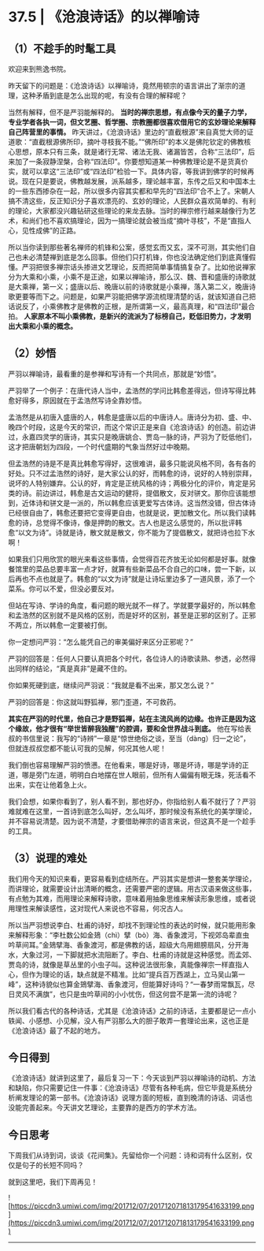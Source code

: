 # 37.5 | 《沧浪诗话》的以禅喻诗

## （1）不趁手的时髦工具

欢迎来到熊逸书院。

昨天留下的问题是：《沧浪诗话》以禅喻诗，竟然用顿宗的语言讲出了渐宗的道理，这种矛盾到底是怎么出现的呢，有没有合理的解释呢？

当然有解释，但不是严羽能解释的。 **当时的禅宗思想，有点像今天的量子力学，专业学者各执一词，但文艺圈、哲学圈、宗教圈都很喜欢借用它的玄妙理论来解释自己阵营里的事情。** 昨天讲过，《沧浪诗话》里边的“直截根源”来自真觉大师的证道歌：“直截根源佛所印，摘叶寻枝我不能。”“佛所印”的本义是佛陀钦定的佛教核心思想，原本只有三条，就是诸行无常、诸法无我、诸漏皆苦，合称“三法印”，后来加了一条寂静涅槃，合称“四法印”。你要想知道某一种佛教理论是不是货真价实，就可以拿这“三法印”或“四法印”检验一下。具体内容，等我讲到佛学的时候再说。现在只是要说，佛教越发展，派系越多，理论越丰富，东传之后又和中国本土的一些东西掺杂在一起，所以很多内容其实都和早先的“四法印”合不上了。宋朝人搞不清这些，反正知识分子喜欢漂亮的、玄妙的理论，人民群众喜欢简单的、有利的理论，大家都没兴趣钻研这些理论的来龙去脉。当时的禅宗修行越来越像行为艺术，和尚们也不喜欢搞理论，因为一搞理论就会被当成“摘叶寻枝”，不是“直指人心，见性成佛”的正路。

所以当你读到那些著名禅师的机锋和公案，感觉玄而又玄，深不可测，其实他们自己也未必清楚禅到底是怎么回事。但他们只打机锋，你也没法确定他们到底真懂假懂。严羽把很多禅宗话头掺进文艺理论，反而把简单事情搞复杂了。比如他说禅家分为大乘和小乘，小乘不是正途，如果以禅喻诗，那么汉、魏、晋和盛唐的诗歌就是大乘禅，第一义；盛唐以后、晚唐以前的诗歌就是小乘禅，落入第二义，晚唐诗歌更要等而下之。问题是，如果严羽能把佛学源流梳理清楚的话，就该知道自己把话说反了，小乘佛教才是佛教的正根，是所谓第一义，最高真理，和“四法印”最合拍。 **人家原本不叫小乘佛教，是新兴的流派为了标榜自己，贬低旧势力，才发明出大乘和小乘的概念。**

## （2）妙悟

严羽以禅喻诗，最看重的是参禅和写诗有一个共同点，那就是“妙悟”。

严羽举了一个例子：在唐代诗人当中，孟浩然的学问比韩愈差得远，但诗写得比韩愈好得多，原因就在于孟浩然写诗全靠妙悟。

孟浩然是从初唐入盛唐的人，韩愈是盛唐以后的中唐诗人。唐诗分为初、盛、中、晚四个时段，这是今天的常识，而这个常识正是来自《沧浪诗话》的创造。前边讲过，永嘉四灵学的唐诗，其实只是晚唐姚合、贾岛一脉的诗，严羽为了贬低他们，这才把唐朝划为四段，一个时代盛期的气象当然好过中晚期。

但孟浩然的诗是不是真比韩愈写得好，这很难讲，最多只能说风格不同，各有各的好处。只不过孟浩然的诗好，是大家公认的好，而韩愈的诗，说好的人特别崇拜，说坏的人特别嫌弃。公认的好，肯定是正统风格的诗；两极分化的评价，肯定是另类的诗。前边讲过，韩愈是古文运动的健将，提倡散文，反对骈文。那你应该能想到，近体诗和骈文是一派的，所以韩愈应该更爱写古体诗。这当然没错，但古体诗已经很自由了，韩愈还要把它变得更自由，也就是说，更加散文化。所以我们读韩愈的诗，总觉得不像诗，像是押韵的散文。古人也是这么感觉的，所以批评韩愈“以文为诗”。诗就是诗，散文就是散文，你不能为了提倡散文，就把诗也拉下水啊！

如果我们只用欣赏的眼光来看这些事情，会觉得百花齐放无论如何都是好事。就像餐馆里的菜品总要丰富一点才好，就算有些新菜品不合自己的口味，尝一下新，以后再也不点也就是了。韩愈的“以文为诗”就是让诗坛里边多了一道风景，添了一个菜系。你可以不爱，但没必要反对。

但站在写诗、学诗的角度，看问题的眼光就不一样了。学就要学最好的，所以韩愈和孟浩然的区别就不是风格的区别，而是好坏的区别，甚至是正邪的区别了。正邪不两立，所以韩愈一定要被打倒。

你一定想问严羽：“怎么能凭自己的审美偏好来区分正邪呢？”

严羽的回答是：任何人只要认真把各个时代，各位诗人的诗歌读熟、参透，必然得出同样的结论，“真是真非”是藏不住的。

你如果死硬到底，继续问严羽说：“我就是看不出来，那又怎么说？”

严羽的回答是：你这就叫野狐禅，邪门歪道，不可救药。

 **其实在严羽的时代里，他自己才是野狐禅，站在主流风尚的边缘。也许正是因为这个缘故，他才很有“举世皆醉我独醒”的腔调，要和全世界战斗到底。** 他在写给表叔的书信里说：我写的“诗辨”一章是“惊世绝俗之谈，至当（dàng）归一之论”，但就连叔叔您都不能认可我的见解，何况其他人呢！

我们倒也容易理解严羽的愤懑。在他看来，哪是好诗，哪是坏诗，哪是学诗的正道，哪是旁门左道，明明白白地摆在世人眼前，但所有人偏偏有眼无珠，死活看不出来，实在让他着急上火。

我们会想，如果你看到了，别人看不到，那也好办，你指给别人看不就行了？严羽难就难在这里，一首诗到底怎么叫好，怎么叫坏，那时候没有系统化的美学理论，并不容易说清楚。因为说不清楚，才要借助禅宗的语言来说，但这真不是一个趁手的工具。

## （3）说理的难处

我们用今天的知识来看，更容易看到症结所在。严羽其实是想讲一整套美学理论，而讲理论，就需要设计出清晰的概念，还需要严密的逻辑。用古汉语来做这些事，有点勉为其难，而用理论来解释诗歌，意味着用抽象思维来解读形象思维，或者说用理性来解读感性，这对现代人来说也不容易，何况古人。

所以当严羽想说李白、杜甫的诗好，却找不到理论性的表达的时候，就只能用形象来解释形象：“李杜数公如金鳷（chì）擘（bò）海、香象渡河，下视郊岛辈直虫吟草间耳。”金鳷擘海、香象渡河，都是佛教的话，超级大鸟用翅膀扇风，分开海水，大象过河，一下脚就把水流阻断了。李白、杜甫的诗就是这种感觉。而孟郊、贾岛的诗，就像是草丛里的小虫子叫。这种说法很形象，真能像禅宗一样直指人心，但作为理论的话，缺点就是不精准。比如“提兵百万西湖上，立马吴山第一峰”，这种诗貌似也算金鳷擘海、香象渡河，但能算好诗吗？“一春梦雨常飘瓦，尽日灵风不满旗”，也只是虫吟草间的小小忧伤，但这何尝不是第一流的诗呢？

所以我们看古代的各种诗话，尤其是《沧浪诗话》之前的诗话，主要都是记一点小轶闻、小感想、小见解，没人有严羽那么大的胆子敢弄一套理论出来，这也正是《沧浪诗话》最了不起的地方。

## 今日得到

《沧浪诗话》就讲到这里了，最后复习一下：今天谈到严羽以禅喻诗的动机、方法和缺陷，你只需要记住一件事：《沧浪诗话》尽管有各种毛病，但它毕竟是系统分析阐发理论的第一部书。《沧浪诗话》说理方面的短板，直到晚清的诗话、词话也没能完善起来。今天讲文艺理论，主要靠的是西方的学术方法。

## 今日思考

下周我们从诗到词，谈谈《花间集》。先留给你一个问题：诗和词有什么区别，仅仅是句子的长短不同吗？

就到这里吧，我们下周再见！

![https://piccdn3.umiwi.com/img/201712/07/201712071813179541633199.png](https://piccdn3.umiwi.com/img/201712/07/201712071813179541633199.png)

---
